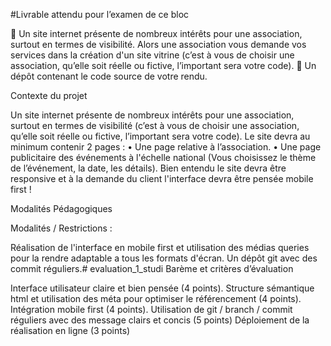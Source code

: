 #Livrable attendu pour l’examen de ce bloc

 Un site internet présente de nombreux intérêts pour une association, surtout en termes de visibilité. Alors une association vous demande vos services dans la création d'un site vitrine (c’est à vous de choisir une association, qu’elle soit réelle ou fictive, l’important sera votre code).  Un dépôt contenant le code source de votre rendu.

Contexte du projet

Un site internet présente de nombreux intérêts pour une association, surtout en termes de visibilité (c’est à vous de choisir une association, qu’elle soit réelle ou fictive, l’important sera votre code). Le site devra au minimum contenir 2 pages : • Une page relative à l’association. • Une page publicitaire des événements à l'échelle national (Vous choisissez le thème de l’événement, la date, les détails). Bien entendu le site devra être responsive et à la demande du client l'interface devra être pensée mobile first !

Modalités Pédagogiques

Modalités / Restrictions :

Réalisation de l'interface en mobile first et utilisation des médias queries pour la rendre adaptable a tous les formats d'écran.
Un dépôt git avec des commit réguliers.# evaluation_1_studi
Barème et critères d’évaluation

Interface utilisateur claire et bien pensée (4 points).
Structure sémantique html et utilisation des méta pour optimiser le référencement (4 points).
Intégration mobile first (4 points).
Utilisation de git / branch / commit réguliers avec des message clairs et concis (5 points)
Déploiement de la réalisation en ligne (3 points)
